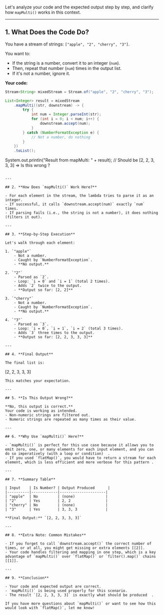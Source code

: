 Let's analyze your code and the expected output step by step, and clarify how `mapMulti()` works in this context.

---

## 1. **What Does the Code Do?**

You have a stream of strings: `["apple", "2", "cherry", "3"]`.

You want to:
- If the string is a number, convert it to an integer (`num`).
- Then, repeat that number (`num`) times in the output list.
- If it's not a number, ignore it.

**Your code:**
```java
Stream<String> mixedStream = Stream.of("apple", "2", "cherry", "3");

List<Integer> result = mixedStream
    .mapMulti((str, downstream) -> {
        try {
            int num = Integer.parseInt(str);
            for (int i = 0; i < num; i++) {
                downstream.accept(num);
            }
        } catch (NumberFormatException e) {
            // Not a number, do nothing
        }
    })
    .toList();
```
System.out.println("Result from mapMulti: " + result); // Should be [2, 2, 3, 3, 3] => Is this wrong ?
```

---

## 2. **How Does `mapMulti()` Work Here?**

- For each element in the stream, the lambda tries to parse it as an integer.
- If successful, it calls `downstream.accept(num)` exactly `num` times.
- If parsing fails (i.e., the string is not a number), it does nothing (filters it out).

---

## 3. **Step-by-Step Execution**

Let's walk through each element:

1. `"apple"`
    - Not a number.
    - Caught by `NumberFormatException`.
    - **No output.**

2. `"2"`
    - Parsed as `2`.
    - Loop: `i = 0` and `i = 1` (total 2 times).
    - Adds `2` twice to the output.
    - **Output so far: [2, 2]**

3. `"cherry"`
    - Not a number.
    - Caught by `NumberFormatException`.
    - **No output.**

4. `"3"`
    - Parsed as `3`.
    - Loop: `i = 0`, `i = 1`, `i = 2` (total 3 times).
    - Adds `3` three times to the output.
    - **Output so far: [2, 2, 3, 3, 3]**

---

## 4. **Final Output**

The final list is:
```
[2, 2, 3, 3, 3]
```
This matches your expectation.

---

## 5. **Is This Output Wrong?**

**No, this output is correct.**  
Your code is working as intended.
- Non-numeric strings are filtered out.
- Numeric strings are repeated as many times as their value.

---

## 6. **Why Use `mapMulti()` Here?**

- `mapMulti()` is perfect for this use case because it allows you to emit zero, one, or many elements for each input element, and you can do so imperatively (with a loop or condition)  .
- If you used `flatMap()`, you would have to return a stream for each element, which is less efficient and more verbose for this pattern .

---

## 7. **Summary Table**

| Input    | Is Number? | Output Produced      |
|----------|------------|---------------------|
| "apple"  | No         | (none)              |
| "2"      | Yes        | 2, 2                |
| "cherry" | No         | (none)              |
| "3"      | Yes        | 3, 3, 3             |

**Final Output:** `[2, 2, 3, 3, 3]`

---

## 8. **Extra Note: Common Mistakes**

- If you forget to call `downstream.accept()` the correct number of times, or at all, you might get missing or extra elements [[2]].
- Your code handles filtering and mapping in one step, which is a key advantage of `mapMulti()` over `flatMap()` or `filter().map()` chains [[1]].

---

## 9. **Conclusion**

- Your code and expected output are correct.
- `mapMulti()` is being used properly for this scenario.
- The result `[2, 2, 3, 3, 3]` is exactly what should be produced  .

If you have more questions about `mapMulti()` or want to see how this would look with `flatMap()`, let me know!